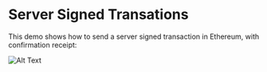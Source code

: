 # Server Signed Transations
This demo shows how to send a server signed transaction in Ethereum, with confirmation receipt:

 
![Alt Text](https://img.techpowerup.org/200618/1.png)
